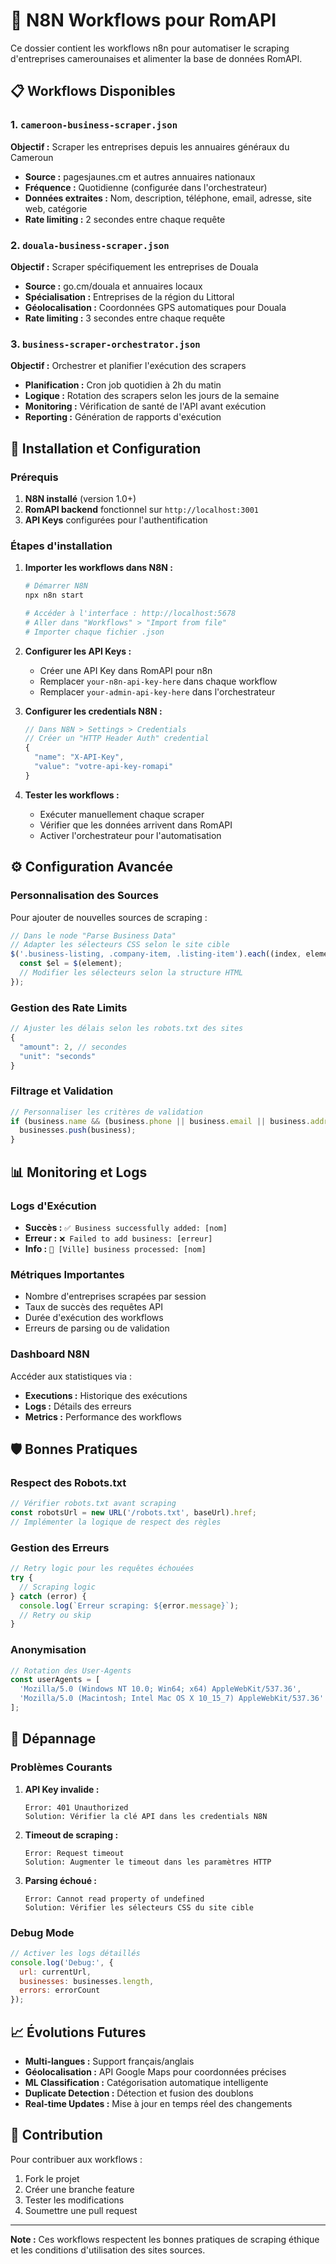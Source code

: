 # 🤖 N8N Workflows pour RomAPI

Ce dossier contient les workflows n8n pour automatiser le scraping d'entreprises camerounaises et alimenter la base de données RomAPI.

## 📋 Workflows Disponibles

### 1. `cameroon-business-scraper.json`
**Objectif :** Scraper les entreprises depuis les annuaires généraux du Cameroun
- **Source :** pagesjaunes.cm et autres annuaires nationaux
- **Fréquence :** Quotidienne (configurée dans l'orchestrateur)
- **Données extraites :** Nom, description, téléphone, email, adresse, site web, catégorie
- **Rate limiting :** 2 secondes entre chaque requête

### 2. `douala-business-scraper.json`
**Objectif :** Scraper spécifiquement les entreprises de Douala
- **Source :** go.cm/douala et annuaires locaux
- **Spécialisation :** Entreprises de la région du Littoral
- **Géolocalisation :** Coordonnées GPS automatiques pour Douala
- **Rate limiting :** 3 secondes entre chaque requête

### 3. `business-scraper-orchestrator.json`
**Objectif :** Orchestrer et planifier l'exécution des scrapers
- **Planification :** Cron job quotidien à 2h du matin
- **Logique :** Rotation des scrapers selon les jours de la semaine
- **Monitoring :** Vérification de santé de l'API avant exécution
- **Reporting :** Génération de rapports d'exécution

## 🚀 Installation et Configuration

### Prérequis
1. **N8N installé** (version 1.0+)
2. **RomAPI backend** fonctionnel sur `http://localhost:3001`
3. **API Keys** configurées pour l'authentification

### Étapes d'installation

1. **Importer les workflows dans N8N :**
   ```bash
   # Démarrer N8N
   npx n8n start
   
   # Accéder à l'interface : http://localhost:5678
   # Aller dans "Workflows" > "Import from file"
   # Importer chaque fichier .json
   ```

2. **Configurer les API Keys :**
   - Créer une API Key dans RomAPI pour n8n
   - Remplacer `your-n8n-api-key-here` dans chaque workflow
   - Remplacer `your-admin-api-key-here` dans l'orchestrateur

3. **Configurer les credentials N8N :**
   ```javascript
   // Dans N8N > Settings > Credentials
   // Créer un "HTTP Header Auth" credential
   {
     "name": "X-API-Key",
     "value": "votre-api-key-romapi"
   }
   ```

4. **Tester les workflows :**
   - Exécuter manuellement chaque scraper
   - Vérifier que les données arrivent dans RomAPI
   - Activer l'orchestrateur pour l'automatisation

## ⚙️ Configuration Avancée

### Personnalisation des Sources

Pour ajouter de nouvelles sources de scraping :

```javascript
// Dans le node "Parse Business Data"
// Adapter les sélecteurs CSS selon le site cible
$('.business-listing, .company-item, .listing-item').each((index, element) => {
  const $el = $(element);
  // Modifier les sélecteurs selon la structure HTML
});
```

### Gestion des Rate Limits

```javascript
// Ajuster les délais selon les robots.txt des sites
{
  "amount": 2, // secondes
  "unit": "seconds"
}
```

### Filtrage et Validation

```javascript
// Personnaliser les critères de validation
if (business.name && (business.phone || business.email || business.address)) {
  businesses.push(business);
}
```

## 📊 Monitoring et Logs

### Logs d'Exécution
- **Succès :** `✅ Business successfully added: [nom]`
- **Erreur :** `❌ Failed to add business: [erreur]`
- **Info :** `📍 [Ville] business processed: [nom]`

### Métriques Importantes
- Nombre d'entreprises scrapées par session
- Taux de succès des requêtes API
- Durée d'exécution des workflows
- Erreurs de parsing ou de validation

### Dashboard N8N
Accéder aux statistiques via :
- **Executions :** Historique des exécutions
- **Logs :** Détails des erreurs
- **Metrics :** Performance des workflows

## 🛡️ Bonnes Pratiques

### Respect des Robots.txt
```javascript
// Vérifier robots.txt avant scraping
const robotsUrl = new URL('/robots.txt', baseUrl).href;
// Implémenter la logique de respect des règles
```

### Gestion des Erreurs
```javascript
// Retry logic pour les requêtes échouées
try {
  // Scraping logic
} catch (error) {
  console.log(`Erreur scraping: ${error.message}`);
  // Retry ou skip
}
```

### Anonymisation
```javascript
// Rotation des User-Agents
const userAgents = [
  'Mozilla/5.0 (Windows NT 10.0; Win64; x64) AppleWebKit/537.36',
  'Mozilla/5.0 (Macintosh; Intel Mac OS X 10_15_7) AppleWebKit/537.36'
];
```

## 🔧 Dépannage

### Problèmes Courants

1. **API Key invalide :**
   ```
   Error: 401 Unauthorized
   Solution: Vérifier la clé API dans les credentials N8N
   ```

2. **Timeout de scraping :**
   ```
   Error: Request timeout
   Solution: Augmenter le timeout dans les paramètres HTTP
   ```

3. **Parsing échoué :**
   ```
   Error: Cannot read property of undefined
   Solution: Vérifier les sélecteurs CSS du site cible
   ```

### Debug Mode
```javascript
// Activer les logs détaillés
console.log('Debug:', {
  url: currentUrl,
  businesses: businesses.length,
  errors: errorCount
});
```

## 📈 Évolutions Futures

- **Multi-langues :** Support français/anglais
- **Géolocalisation :** API Google Maps pour coordonnées précises
- **ML Classification :** Catégorisation automatique intelligente
- **Duplicate Detection :** Détection et fusion des doublons
- **Real-time Updates :** Mise à jour en temps réel des changements

## 🤝 Contribution

Pour contribuer aux workflows :
1. Fork le projet
2. Créer une branche feature
3. Tester les modifications
4. Soumettre une pull request

---

**Note :** Ces workflows respectent les bonnes pratiques de scraping éthique et les conditions d'utilisation des sites sources.